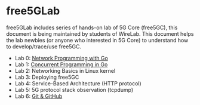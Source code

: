 # free5GLab

free5GLab includes series of hands-on lab of 5G Core (free5GC), this document is being maintained by students of WireLab.
This document helps the lab newbies (or anyone who interested in 5G Core) to understand how to develop/trace/use free5GC.
* Lab 0: [Network Programming with Go](https://github.com/ianchen0119/free5GLab/blob/master/lab0/README.md)
* Lab 1: [Concurrent Programming in Go](https://github.com/ianchen0119/free5GLab/blob/master/lab1/README.md)
* Lab 2: Networking Basics in Linux kernel
* Lab 3: Deploying free5GC
* Lab 4: Service-Based Architecture (HTTP protocol)
* Lab 5: 5G protocol stack observation (tcpdump)
* Lab 6: [Git & GitHub](./lab6/README.md)
